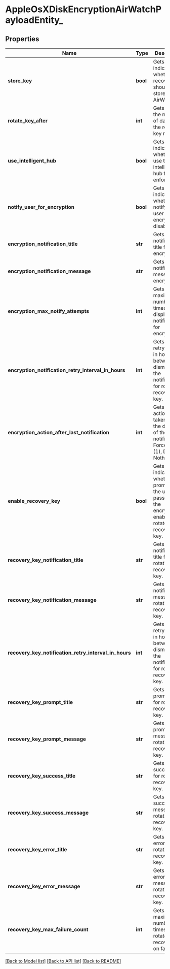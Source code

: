 # AppleOsXDiskEncryptionAirWatchPayloadEntity_

## Properties
Name | Type | Description | Notes
------------ | ------------- | ------------- | -------------
**store_key** | **bool** | Gets or sets indicates whether the recovery key should be stored in AirWatch. | [optional] 
**rotate_key_after** | **int** | Gets or sets the number of days until the recovery key rotates. | [optional] 
**use_intelligent_hub** | **bool** | Gets or sets indicate whether to use the intelligent hub for enforcement. | [optional] 
**notify_user_for_encryption** | **bool** | Gets or sets indicate whether to notify the user if encryption is disabled. | [optional] 
**encryption_notification_title** | **str** | Gets or sets notification title for encryption. | [optional] 
**encryption_notification_message** | **str** | Gets or sets notification message for encryption. | [optional] 
**encryption_max_notify_attempts** | **int** | Gets or sets maximum number of times to display the notification for encryption. | [optional] 
**encryption_notification_retry_interval_in_hours** | **int** | Gets or sets retry interval in hours between dismissals of the notification for rotating recovery key. | [optional] 
**encryption_action_after_last_notification** | **int** | Gets or sets action to be taken after the dismissal of the last notification, Force Logout (1), Do Nothing (2). | [optional] 
**enable_recovery_key** | **bool** | Gets or sets indicate whether to prompt for the user&#39;s password if the encryption is enabled to rotate recovery key. | [optional] 
**recovery_key_notification_title** | **str** | Gets or sets notification title for rotating recovery key. | [optional] 
**recovery_key_notification_message** | **str** | Gets or sets notification message for rotating recovery key. | [optional] 
**recovery_key_notification_retry_interval_in_hours** | **int** | Gets or sets retry interval in hours between dismissals of the notification for rotating recovery key. | [optional] 
**recovery_key_prompt_title** | **str** | Gets or sets prompt title for rotating recovery key. | [optional] 
**recovery_key_prompt_message** | **str** | Gets or sets prompt message for rotating recovery key. | [optional] 
**recovery_key_success_title** | **str** | Gets or sets success title for rotating recovery key. | [optional] 
**recovery_key_success_message** | **str** | Gets or sets success message for rotating recovery key. | [optional] 
**recovery_key_error_title** | **str** | Gets or sets error title for rotating recovery key. | [optional] 
**recovery_key_error_message** | **str** | Gets or sets error message for rotating recovery key. | [optional] 
**recovery_key_max_failure_count** | **int** | Gets or sets maximum number of times to rotate recovery key on failure. | [optional] 

[[Back to Model list]](../README.md#documentation-for-models) [[Back to API list]](../README.md#documentation-for-api-endpoints) [[Back to README]](../README.md)


